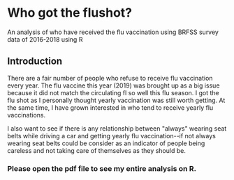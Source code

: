 # Who got the flushot?
An analysis of who have received the flu vaccination using BRFSS survey data of 2016-2018 using R

## Introduction
There are a fair number of people who refuse to receive flu vaccination every year. The flu vaccine this year (2019) was brought up as a big issue because it did not match the circulating fl so well this flu season. I got the flu shot as I personally thought yearly vaccination was still worth getting. At the same time, I have grown interested in who tend to receive yearly flu vaccinations.

I also want to see if there is any relationship between "always" wearing seat belts while driving a car and getting yearly flu vaccination--if not always wearing seat belts could be consider as an indicator of people being careless and not taking care of themselves as they should be. 

### Please open the pdf file to see my entire analysis on R.
